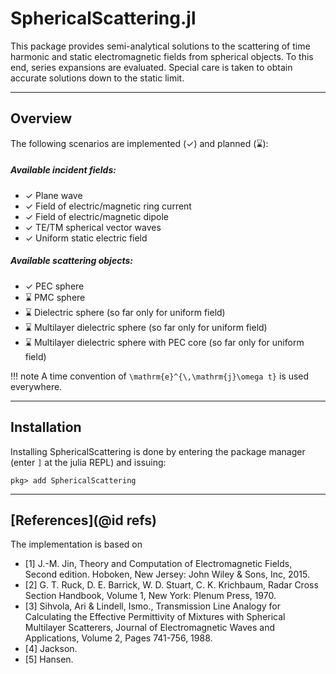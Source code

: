 
# SphericalScattering.jl

This package provides semi-analytical solutions to the scattering of time harmonic and static electromagnetic fields from spherical objects. 
To this end, series expansions are evaluated. Special care is taken to obtain accurate solutions down to the static limit.


---
## Overview

The following scenarios are implemented (✓) and planned (⌛):

##### Available incident fields:
- ✓ Plane wave
- ✓ Field of electric/magnetic ring current
- ✓ Field of electric/magnetic dipole
- ✓ TE/TM spherical vector waves
- ✓ Uniform static electric field

##### Available scattering objects:
- ✓ PEC sphere
- ⌛ PMC sphere
- ⌛ Dielectric sphere (so far only for uniform field)
- ⌛ Multilayer dielectric sphere (so far only for uniform field)
- ⌛ Multilayer dielectric sphere with PEC core (so far only for uniform field)


!!! note
    A time convention of ``\mathrm{e}^{\,\mathrm{j}\omega t}`` is used everywhere.

---
## Installation

Installing SphericalScattering is done by entering the package manager (enter `]` at the julia REPL) and issuing:

```
pkg> add SphericalScattering 
```

---
## [References](@id refs)

The implementation is based on
- [1] J.-M. Jin, Theory and Computation of Electromagnetic Fields, Second edition. Hoboken, New Jersey: John Wiley & Sons, Inc, 2015.
- [2] G. T. Ruck, D. E. Barrick, W. D. Stuart, C. K. Krichbaum, Radar Cross Section Handbook, Volume 1, New York: Plenum Press, 1970.
- [3] Sihvola, Ari & Lindell, Ismo., Transmission Line Analogy for Calculating the Effective Permittivity of Mixtures with Spherical Multilayer Scatterers, Journal of Electromagnetic Waves and Applications, Volume 2, Pages 741-756, 1988.
- [4] Jackson.
- [5] Hansen.